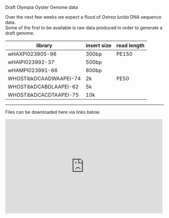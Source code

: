 Draft Olympia Oyster Genome data

Over the next few weeks we expect a flood of _Ostrea lurida_ DNA sequence data.  
Some of the first to be available is raw data produced in order to generate a draft genome.


library  |  	insert size |  	read length
----------|--------------------|-------------
wHAXPI023905-96 | 	300bp |	PE150
wHAIPI023992-37 |	500bp
wHAMPI023991-66	 | 800bp
WHOSTibkDCAADWAAPEI-74	 | 2k |	PE50
WHOSTibkDCABDLAAPEI-62	| 5k
WHOSTibkDCACDTAAPEI-75	| 10k

----

Files can be downloaded here via links below.

<iframe width="500" height="300" scrolling="yes" frameborder="no" src="https://www.google.com/fusiontables/embedviz?viz=GVIZ&amp;t=TABLE&amp;q=select+col0%2C+col1%2C+col2%2C+col3%2C+col4%2C+col5%2C+col6%2C+col7%2C+col8%2C+col9%2C+col10%2C+col11%2C+col12+from+13IxnqIZ_2Xpz_HE-3YcnU_egASYz9ZlA0PYIDGLN+where+col1+%3D+&#39;2016-01-26+00%3A00%3A00&#39;+and+col2+%3D+&#39;O_lurida&#39;&amp;containerId=googft-gviz-canvas"></iframe>
 